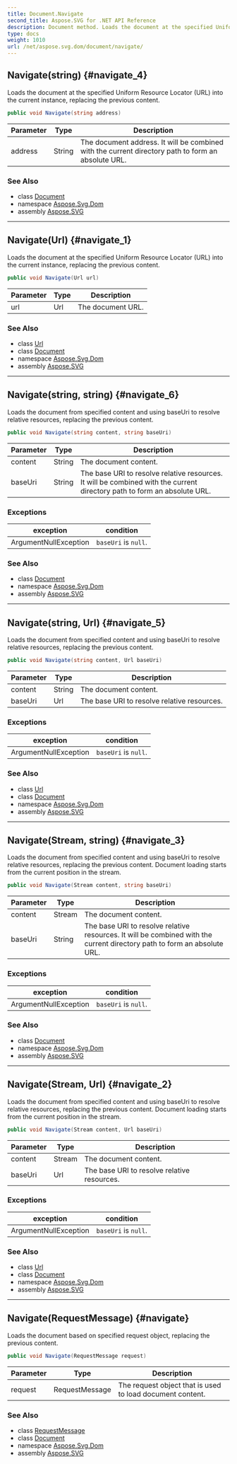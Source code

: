 ```yaml
---
title: Document.Navigate
second_title: Aspose.SVG for .NET API Reference
description: Document method. Loads the document at the specified Uniform Resource Locator URL into the current instance replacing the previous content
type: docs
weight: 1010
url: /net/aspose.svg.dom/document/navigate/
---
```

## Navigate(string) {#navigate_4}

Loads the document at the specified Uniform Resource Locator (URL) into the current instance, replacing the previous content.

```csharp
public void Navigate(string address)
```

| Parameter | Type | Description |
| --- | --- | --- |
| address | String | The document address. It will be combined with the current directory path to form an absolute URL. |

### See Also

* class [Document](../)
* namespace [Aspose.Svg.Dom](../../../aspose.svg.dom/)
* assembly [Aspose.SVG](../../../)

---

## Navigate(Url) {#navigate_1}

Loads the document at the specified Uniform Resource Locator (URL) into the current instance, replacing the previous content.

```csharp
public void Navigate(Url url)
```

| Parameter | Type | Description |
| --- | --- | --- |
| url | Url | The document URL. |

### See Also

* class [Url](../../../aspose.svg/url/)
* class [Document](../)
* namespace [Aspose.Svg.Dom](../../../aspose.svg.dom/)
* assembly [Aspose.SVG](../../../)

---

## Navigate(string, string) {#navigate_6}

Loads the document from specified content and using baseUri to resolve relative resources, replacing the previous content.

```csharp
public void Navigate(string content, string baseUri)
```

| Parameter | Type | Description |
| --- | --- | --- |
| content | String | The document content. |
| baseUri | String | The base URI to resolve relative resources. It will be combined with the current directory path to form an absolute URL. |

### Exceptions

| exception | condition |
| --- | --- |
| ArgumentNullException | `baseUri` is `null`. |

### See Also

* class [Document](../)
* namespace [Aspose.Svg.Dom](../../../aspose.svg.dom/)
* assembly [Aspose.SVG](../../../)

---

## Navigate(string, Url) {#navigate_5}

Loads the document from specified content and using baseUri to resolve relative resources, replacing the previous content.

```csharp
public void Navigate(string content, Url baseUri)
```

| Parameter | Type | Description |
| --- | --- | --- |
| content | String | The document content. |
| baseUri | Url | The base URI to resolve relative resources. |

### Exceptions

| exception | condition |
| --- | --- |
| ArgumentNullException | `baseUri` is `null`. |

### See Also

* class [Url](../../../aspose.svg/url/)
* class [Document](../)
* namespace [Aspose.Svg.Dom](../../../aspose.svg.dom/)
* assembly [Aspose.SVG](../../../)

---

## Navigate(Stream, string) {#navigate_3}

Loads the document from specified content and using baseUri to resolve relative resources, replacing the previous content. Document loading starts from the current position in the stream.

```csharp
public void Navigate(Stream content, string baseUri)
```

| Parameter | Type | Description |
| --- | --- | --- |
| content | Stream | The document content. |
| baseUri | String | The base URI to resolve relative resources. It will be combined with the current directory path to form an absolute URL. |

### Exceptions

| exception | condition |
| --- | --- |
| ArgumentNullException | `baseUri` is `null`. |

### See Also

* class [Document](../)
* namespace [Aspose.Svg.Dom](../../../aspose.svg.dom/)
* assembly [Aspose.SVG](../../../)

---

## Navigate(Stream, Url) {#navigate_2}

Loads the document from specified content and using baseUri to resolve relative resources, replacing the previous content. Document loading starts from the current position in the stream.

```csharp
public void Navigate(Stream content, Url baseUri)
```

| Parameter | Type | Description |
| --- | --- | --- |
| content | Stream | The document content. |
| baseUri | Url | The base URI to resolve relative resources. |

### Exceptions

| exception | condition |
| --- | --- |
| ArgumentNullException | `baseUri` is `null`. |

### See Also

* class [Url](../../../aspose.svg/url/)
* class [Document](../)
* namespace [Aspose.Svg.Dom](../../../aspose.svg.dom/)
* assembly [Aspose.SVG](../../../)

---

## Navigate(RequestMessage) {#navigate}

Loads the document based on specified request object, replacing the previous content.

```csharp
public void Navigate(RequestMessage request)
```

| Parameter | Type | Description |
| --- | --- | --- |
| request | RequestMessage | The request object that is used to load document content. |

### See Also

* class [RequestMessage](../../../aspose.svg.net/requestmessage/)
* class [Document](../)
* namespace [Aspose.Svg.Dom](../../../aspose.svg.dom/)
* assembly [Aspose.SVG](../../../)
